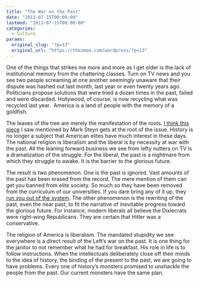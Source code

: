 ```yaml
---
title: "The War on the Past"
date: "2013-07-15T00:00:00"
lastmod: "2013-07-15T00:00:00"
categories:
  - Culture
params:
  original_slug: "?p=13"
  original_url: "https://thezman.com/wordpress/?p=13"
---
```


One of the things that strikes me more and more as I get older is the
lack of institutional memory from the chattering classes. Turn on TV
news and you see two people screaming at one another seemingly unaware
that their dispute was hashed out last month, last year or even twenty
years ago. Politicians propose solutions that were tried a dozen times
in the past, failed and were discarded. Hollywood, of course, is now
recycling what was recycled last year.  America is a land of people with
the memory of a goldfish.

The leaves of the tree are merely the manifestation of the roots. [I
think this piece](http://standpointmag.co.uk/node/5080/full) I saw
mentioned by Mark Steyn gets at the root of the issue. History is no
longer a subject that American elites have much interest in these days.
The national religion is liberalism and the liberal is by necessity at
war with the past. All the leaning forward business we see from lefty
nutters on TV is a dramatization of the struggle. For the liberal, the
past is a nightmare from which they struggle to awake. It is the barrier
to the glorious future.

The result is two phenomenon. One is the past is ignored. Vast amounts
of the past has been erased from the record. The mere mention of them
can get you banned from elite society. So much so they have been removed
from the curriculum of our universities. If you dare bring any of it up,
they [run you out of the
system](http://www.huffingtonpost.com/thaddeus-russell/fired-teaching-american-history_b_767172.html).
The other phenomenon is the rewriting of the past, even the near past,
to fit the narrative of inevitable progress toward the glorious future.
For instance, modern liberals all believe the Dixiecrats were right-wing
Republicans. They are certain that Hitler was a conservative.

The religion of America is liberalism. The mandated stupidity we see
everywhere is a direct result of the Left’s war on the past. It is one
thing for the janitor to not remember what he had for breakfast. His
role in life is to follow instructions. When the intellectuals
deliberately close off their minds to the idea of history, the binding
of the present to the past, we are going to have problems. Every one of
history’s monsters promised to unshackle the people from the past. Our
current monsters have the same plan.
